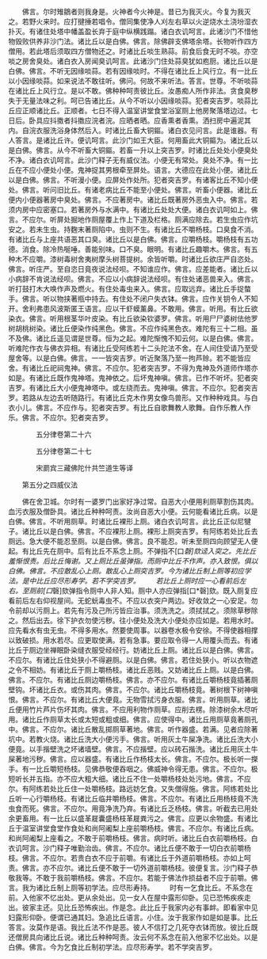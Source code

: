 <!-- { "loadSidebar": true } -->
　　佛言。尔时雉鶵者则我身是。火神者今火神是。昔已为我灭火。今复为我灭之。若野火来时。应打揵捶若唱令。僧同集使净人刈左右草以火逆烧水土浇坋湿衣扑灭。有诸住处塔中幡盖盈长弃于庭中纵横践蹋。诸白衣讥呵言。此诸沙门不惜他物毁败供养非沙门法。诸比丘以是白佛。佛言。除佛辟支佛塔余塔。长物听作四方僧用。若此塔后须取四方僧物还之。时诸比丘啖生熟蒜。前食后食无时不啖。亦空啖之房舍臭处。诸白衣入房闻臭讥呵言。此诸沙门住处蒜臭犹如庖厨。诸比丘以是白佛。佛言。不听无因缘啖蒜。若有因缘啖时。不得在诸比丘上风行立。有一比丘以小因缘啖蒜。如来说法不敢往听。佛问。何故不来听法。答言。世尊。不听啖蒜在诸比丘上风行立。是以不敢。佛种种呵责彼比丘。汝愚痴人所作非法。贪食臭秽失于无量法味之利。呵已告诸比丘。从今不听以小因缘啖蒜。犯者突吉罗。啖蒜比丘应正顺诸比丘。正顺者。七日不得入温室讲堂食堂浴室厕上他房聚落塔边过。七日后。卧具应抖擞者抖擞应浣者浣。应晒者晒。应香熏者香熏。洒扫房中遍泥其内。自浣衣服洗浴身体然后入。时诸比丘畜大铜鏂。诸白衣见问言。此是谁器。有人答言。是诸比丘许。便讥呵言。此沙门如王大臣。何用畜此大铜鏂为。诸比丘以是白佛。佛言。从今不听畜大铜鏂。若畜一升以上突吉罗。时诸比丘处处小便臭处不净。诸白衣讥呵言。此沙门释子无有威仪法。小便无有常处。臭处不净。有一比丘在不应小便处小便。鬼神捉其男根牵至屏处。语言。大德应在此处小便。诸比丘以是白佛。佛言。不听漫小便。应屏处作处所。犯者突吉罗。有诸客比丘不知小便处。佛言。听问旧比丘。有诸老病比丘不能至小便处。佛言。听畜小便器。诸比丘便内小便器著房中臭处。佛言。不应著房中。诸比丘既著房外恶虫入中。佛言。若须内房中应密塞口。若著房外与水满中。有诸比丘处处大便。诸白衣讥呵如上。佛言。不应尔。听屏处掘地作厕屋覆上作上下道及栏格。厕满应除去。若生虫应作坑安之。若未生虫。持麴末著厕陷中。虫则不生。有诸比丘不嚼杨枝。口臭食不消。有诸比丘与上座共语恶其口臭。诸比丘以是白佛。佛言。应嚼杨枝。嚼杨枝有五功德。消食。除冷热唌唾。善能别味。口不臭。眼明。有诸比丘趣嚼木。佛言。有五种木不应嚼。漆树毒树舍夷树摩头树菩提树。余皆听嚼。时诸比丘欲庄严自恣处。佛言。听庄严。至自恣日竟夜说法经呗。不知谁应作。佛言。应差能者。诸比丘以小病辞不肯说法经呗。佛言。不应以小病辞说法经呗。有住处诸恶兽来入。佛言。听打鼓打木大唤作声及燃火。有住处毒虫来入。佛言。应取远弃。诸比丘手捉螫手。佛言。听以物挟著瓶中持去。有住处不闭户失衣钵。佛言。应作关钥令人不知开。舍利弗患风波斯匿王语言。应以干虾蟆薰鼻。不敢用。佛言。听用。有比丘欲染衣。佛言。听用根茎华叶皮染。有比丘欲染钦婆罗。佛言。听用尸尸婆树佉他罗树胡桃树染。诸比丘便染作纯黑色。佛言。不应作纯黑色衣。难陀有三十二相。虽不及佛。诸比丘遥见谓是世尊。恒为之起。难陀惭愧不知云何。以是白佛。佛言。听难陀作衣与佛衣异相。有诸比丘受阿练若十二头陀法不舍。在人间住受请乃至受屋舍等。以是白佛。佛言。一一皆突吉罗。听近聚落乃至一拘芦赊。若不能皆应舍。有诸比丘祀祠鬼神。佛言。不应尔。犯者突吉罗。不得为鬼神及外道师作塔亦如是。有诸比丘既作鬼神塔。鬼神依之。后坏鬼神嗔。佛言。已作不听坏。犯者突吉罗。有诸比丘大小便鬼神塔中。或左绕而去。鬼神嗔。佛言。不应尔。犯者突吉罗。若路从左边去听随路行。有诸比丘克木作男女像鸟兽形。又作种种戏具。与白衣小儿。佛言。不应作与。犯者突吉罗。有比丘自歌舞教人歌舞。自作乐教人作乐。佛言。不应尔。犯者突吉罗。

　　　　五分律卷第二十六



　　　　五分律卷第二十七

　　　　宋罽宾三藏佛陀什共竺道生等译

　　第五分之四威仪法

　　佛在舍卫城。尔时有一婆罗门出家好净过常。自恶大小便用利厕草割伤其肉。血污衣服及僧卧具。诸比丘种种呵责。汝尚自恶大小便。云何能看诸比丘病。以是白佛。佛言。不听用厕草。时诸比丘裸形上厕。诸白衣讥呵言。此比丘正似尼犍子。诸比丘以是白佛。佛言。不应裸形上厕。裸形上厕突吉罗。有阿练若处比丘去厕远。急大便不能忍至厕。以是白佛。佛言。良不能忍。听未至厕四向顾望无人便起。有比丘先在厕中。后有比丘不系念上厕。不弹指不[口*磬]欬迳入突之。先比丘羞惭恨责。后比丘悔谢。又上厕比丘虽弹指。而厕中比丘不作声。亦入致恨。俱以白佛。佛言。不应散乱心上厕。散乱心上厕突吉罗。今为诸比丘制上厕等初应学法。是中比丘应尽形寿学。若不学突吉罗。
　　若比丘上厕时应一心看前后左右。至厕前[口*磬]欬弹指令厕中人非人知。厕中人亦应弹指[口*磬]欬。既入厕复应看前后左右仰视屋间。无蛇蚖毒虫不。不应以衣突户两边。好收敛之一心安足。勿令前却以污厕上。若先有污及己所污皆应治事。须洗洗之。须拭拭之。须除草秽除之。然后出去。徐下护衣勿使污秽。往小便处及洗大小便处亦应如是。若用水时。应先看水有虫无虫。不得多用水。然要使周事。以器卷水极令安徐。不得使器相撑以致破损。用水若尽。应更取使满。若有急事。要应取令得一人用覆头而去。有诸比丘于厕边坐禅眠卧染缝衣服受经经行。妨诸比丘上厕。诸比丘以是白佛。佛言。不应尔。有诸比丘住处狭小不得避厕。以是白佛。佛言。若住处狭小。听以衣物遮之令不相妨。有诸比丘于厕上嚼杨枝。诸比丘恶贱。又妨诸比丘上厕。以是白佛。佛言。不应尔。有诸比丘厕边嚼杨枝。佛言。亦不应尔。有诸比丘嚼杨枝竟插著厕壁钩。坏诸比丘衣。或伤其肉。佛言。不应尔。诸比丘嚼杨枝竟。著树根下树神嗔恨。佛言。不应尔。有诸比丘大便竟。无物雪拭污身衣服。佛言。听用厕草。诸比丘便用竹片芦片伤坏其肉。佛言。不应用利物作厕草。应削去楞。除漆树余木尽听用。诸比丘作厕草太长或太短或粗或细。佛言。应使得中。诸比丘用厕草竟著厕孔中。佛言。不应尔。诸比丘散乱掷厕草著地。佛言。听作器盛。若满。见者应除著坑中。若教火烧。诸比丘洗大小便污手。佛言。听用灰土牛屎净洗。诸比丘洗大小便竟。以手揩壁洗之坏诸墙壁。佛言。不应揩壁。应以砖石揩洗。诸比丘用灰土牛屎著地污秽。佛言。应以器盛。有诸比丘作杨枝太长。佛言。不应尔。极长听一搩手。有一比丘嚼短杨枝。见佛恭敬便吞咽之。佛威神令得无患。佛言。不应尔。极短听长并五指。亦不应大粗大细。诸比丘不住一处嚼杨枝处处污地。佛言。不应尔。有阿练若处比丘住一处嚼杨枝。路远妨乞食。又失僧得施。佛言。阿练若处比丘听一心行嚼杨枝。有诸比丘临井嚼杨枝。佛言。不应尔。有诸比丘用杨枝竟不洗虫食而死。佛言。不应尔。用竟净洗乃弃。有诸比丘乏杨枝。佛言。听截去已用处余更畜用。有一比丘以盛革屣囊盛杨枝革屣粪污之。佛言。应更以余物盛。有诸比丘于温室讲堂食堂作食处和尚阿阇梨上座前嚼杨枝。佛言。不应尔。有诸比丘病。和尚阿阇梨上座看之。不敢于前嚼杨枝。佛言。病时听。诸比丘白衣前嚼杨枝。白衣讥呵言。沙门释子唯勤治齿。佛言。不应尔。诸比丘便不敢于一切白衣前嚼杨枝。佛言。不应尔。若贵白衣不应于前嚼。有诸比丘于外道前嚼杨枝。亦如上呵责。佛言。亦不应尔。诸比丘便不敢于一切外道前嚼杨枝。彼便复言。沙门释子恭敬我等。不敢于我前嚼杨枝。佛言。不应尔。若能于佛法作损益者不应于前嚼。佛言。我为诸比丘制上厕等初学法。应尽形寿持。
　　时有一乞食比丘。不系念在前。入他家不忆出处。更从余处出。见一女人在屋中露形仰卧。见已恐怖疾疾走出。彼家主还。见比丘恐怖疾出。作是念。此比丘于我家内必有事衅。即看家中见妇露形仰卧。便谓已通其妇。急追比丘语言。小住。汝于我家作如是如是事。比丘答言。汝莫作是语。我比丘法不作是恶。彼人不信打之几死夺衣钵而放。彼比丘既还僧房具向诸比丘说。诸比丘种种呵责。汝云何不系念在前入他家不忆出处。以是白佛。佛言。今为乞食比丘制初学法。应尽形寿学。若不学突吉罗。
